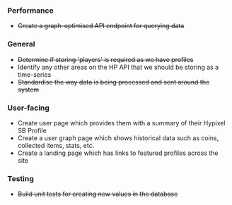### Performance
- ~~Create a graph-optimised API endpoint for querying data~~

### General
- ~~Determine if storing 'players' is required as we have profiles~~
- Identify any other areas on the HP API that we should be storing as a time-series
- ~~Standardise the way data is being processed and sent around the system~~

### User-facing
- Create user page which provides them with a summary of their Hypixel SB Profile
- Create a user graph page which shows historical data such as coins, collected items, stats, etc.
- Create a landing page which has links to featured profiles across the site

### Testing
- ~~Build unit tests for creating new values in the database~~
